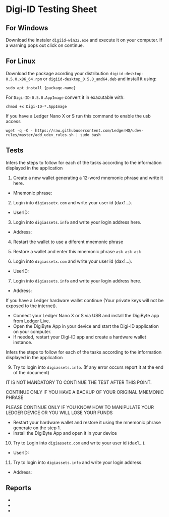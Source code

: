 # Digi-ID Testing Sheet

## For Windows

Download the instaler `digiid-win32.exe` and execute it on your computer. If a warning pops out click on continue.

## For Linux

Download the package acording your distribution `digiid-desktop-0.5.0.x86_64.rpm` or `digiid-desktop_0.5.0_amd64.deb` and install it using:

```
sudo apt install {package-name}
```

For `Digi-ID-0.5.0.AppImage` convert it in exacutable with:
```
chmod +x Digi-ID-*.AppImage
```

If you have a Ledger Nano X or S run this command to enable the usb access
```
wget -q -O - https://raw.githubusercontent.com/LedgerHQ/udev-rules/master/add_udev_rules.sh | sudo bash
```

## Tests

Infers the steps to follow for each of the tasks according to the information displayed in the application

1. Create a new wallet generating a 12-word mnemonic phrase and write it here.
- Mnemonic phrase:

2. Login into `digiassetx.com` and write your user id (dax1...).
- UserID: 

3. Login into `digiassets.info` and write your login address here.
- Address: 

4. Restart the wallet to use a diferent mnemonic phrase

5. Restore a wallet and enter this mnemonic phrase `ask ask ask`

6. Login into `digiassetx.com` and write your user id (dax1...).
- UserID: 

7. Login into `digiassets.info` and write your login address here.
- Address: 

If you have a Ledger hardware wallet continue (Your private keys will not be exposed to the internet).

- Connect your Ledger Nano X or S via USB and install the DigiByte app from Ledger Live.
- Open the DigiByte App in your device and start the Digi-ID application on your computer.
- If needed, restart your Digi-ID app and create a hardware wallet instance.

Infers the steps to follow for each of the tasks according to the information displayed in the application

9. Try to login into `digiassets.info`. (If any error occurs report it at the end of the document)

IT IS NOT MANDATORY TO CONTINUE THE TEST AFTER THIS POINT.

CONTINUE ONLY IF YOU HAVE A BACKUP OF YOUR ORIGINAL MNEMONIC PHRASE

PLEASE CONTINUE ONLY IF YOU KNOW HOW TO MANIPULATE YOUR LEDGER DEVICE OR YOU WILL LOSE YOUR FUNDS

- Restart your hardware wallet and restore it using the mnemonic phrase generate on the step 1.
- Install the DigiByte App and open it in your device

10. Try to Login into `digiassetx.com` and write your user id (dax1...).
- UserID: 

11. Try to login into `digiassets.info` and write your login address.
- Address:

## Reports

-

-

-